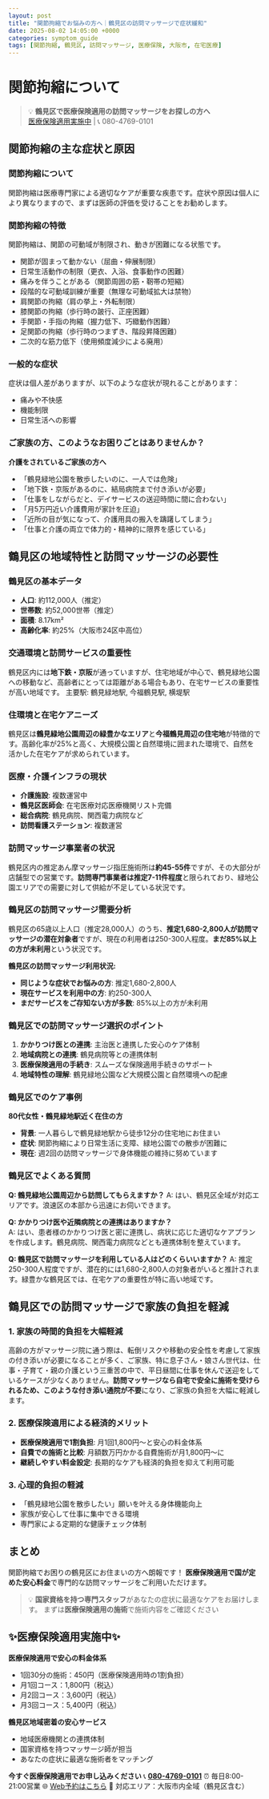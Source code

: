```yaml
---
layout: post
title: "関節拘縮でお悩みの方へ｜鶴見区の訪問マッサージで症状緩和"
date: 2025-08-02 14:05:00 +0000
categories: symptom_guide
tags: [関節拘縮, 鶴見区, 訪問マッサージ, 医療保険, 大阪市, 在宅医療]
---
```



# 関節拘縮について

> 💡 **鶴見区で医療保険適用の訪問マッサージをお探しの方へ**  
> [医療保険適用実施中](https://peraichi.com/landing_pages/view/himawari-massage/) | 📞 080-4769-0101

## 関節拘縮の主な症状と原因

### 関節拘縮について
関節拘縮は医療専門家による適切なケアが重要な疾患です。症状や原因は個人により異なりますので、まずは医師の評価を受けることをお勧めします。

### 関節拘縮の特徴
関節拘縮は、関節の可動域が制限され、動きが困難になる状態です。
- 関節が固まって動かない（屈曲・伸展制限）
- 日常生活動作の制限（更衣、入浴、食事動作の困難）
- 痛みを伴うことがある（関節周囲の筋・靭帯の短縮）
- 段階的な可動域訓練が重要（無理な可動域拡大は禁物）
- 肩関節の拘縮（肩の挙上・外転制限）
- 膝関節の拘縮（歩行時の跛行、正座困難）
- 手関節・手指の拘縮（握力低下、巧緻動作困難）
- 足関節の拘縮（歩行時のつまずき、階段昇降困難）
- 二次的な筋力低下（使用頻度減少による廃用）

### 一般的な症状
症状は個人差がありますが、以下のような症状が現れることがあります：
- 痛みや不快感
- 機能制限
- 日常生活への影響

### ご家族の方、このようなお困りごとはありませんか？
**介護をされているご家族の方へ**
- 「鶴見緑地公園を散歩したいのに、一人では危険」
- 「地下鉄・京阪があるのに、結局病院まで付き添いが必要」
- 「仕事をしながらだと、デイサービスの送迎時間に間に合わない」
- 「月5万円近い介護費用が家計を圧迫」
- 「近所の目が気になって、介護用具の搬入を躊躇してしまう」
- 「仕事と介護の両立で体力的・精神的に限界を感じている」

## 鶴見区の地域特性と訪問マッサージの必要性

### 鶴見区の基本データ
- **人口**: 約112,000人（推定）
- **世帯数**: 約52,000世帯（推定）
- **面積**: 8.17km²
- **高齢化率**: 約25%（大阪市24区中高位）

### 交通環境と訪問サービスの重要性
鶴見区内には**地下鉄・京阪**が通っていますが、住宅地域が中心で、鶴見緑地公園への移動など、高齢者にとっては距離がある場合もあり、在宅サービスの重要性が高い地域です。
主要駅: 鶴見緑地駅, 今福鶴見駅, 横堤駅

### 住環境と在宅ケアニーズ
鶴見区は**鶴見緑地公園周辺の緑豊かなエリア**と**今福鶴見周辺の住宅地**が特徴的です。高齢化率が25%と高く、大規模公園と自然環境に囲まれた環境で、自然を活かした在宅ケアが求められています。

### 医療・介護インフラの現状
- **介護施設**: 複数運営中
- **鶴見区医師会**: 在宅医療対応医療機関リスト完備
- **総合病院**: 鶴見病院、関西電力病院など
- **訪問看護ステーション**: 複数運営

### 訪問マッサージ事業者の状況
鶴見区内の推定あん摩マッサージ指圧施術所は**約45-55件**ですが、その大部分が店舗型での営業です。**訪問専門事業者は推定7-11件程度**と限られており、緑地公園エリアでの需要に対して供給が不足している状況です。

### 鶴見区の訪問マッサージ需要分析
鶴見区の65歳以上人口（推定28,000人）のうち、**推定1,680-2,800人が訪問マッサージの潜在対象者**ですが、現在の利用者は250-300人程度。**まだ85%以上の方が未利用**という状況です。

**鶴見区の訪問マッサージ利用状況:**
- **同じような症状でお悩みの方**: 推定1,680-2,800人
- **現在サービスを利用中の方**: 約250-300人  
- **まだサービスをご存知ない方が多数**: 85%以上の方が未利用

### 鶴見区での訪問マッサージ選択のポイント
1. **かかりつけ医との連携**: 主治医と連携した安心のケア体制
2. **地域病院との連携**: 鶴見病院等との連携体制
3. **医療保険適用の手続き**: スムーズな保険適用手続きのサポート
4. **地域特性の理解**: 鶴見緑地公園など大規模公園と自然環境への配慮

### 鶴見区でのケア事例
**80代女性・鶴見緑地駅近く在住の方**
- **背景**: 一人暮らしで鶴見緑地駅から徒歩12分の住宅地にお住まい
- **症状**: 関節拘縮により日常生活に支障、緑地公園での散歩が困難に
- **現在**: 週2回の訪問マッサージで身体機能の維持に努めています

### 鶴見区でよくある質問
**Q: 鶴見緑地公園周辺から訪問してもらえますか？**
A: はい、鶴見区全域が対応エリアです。浪速区の本部から迅速にお伺いできます。

**Q: かかりつけ医や近隣病院との連携はありますか？**  
A: はい、患者様のかかりつけ医と密に連携し、病状に応じた適切なケアプランを作成します。鶴見病院、関西電力病院などとも連携体制を整えています。

**Q: 鶴見区で訪問マッサージを利用している人はどのくらいいますか？**
A: 推定250-300人程度ですが、潜在的には1,680-2,800人の対象者がいると推計されます。緑豊かな鶴見区では、在宅ケアの重要性が特に高い地域です。

## 鶴見区での訪問マッサージで家族の負担を軽減

### 1. 家族の時間的負担を大幅軽減
高齢の方がマッサージ院に通う際は、転倒リスクや移動の安全性を考慮して家族の付き添いが必要になることが多く、ご家族、特に息子さん・娘さん世代は、仕事・子育て・親の介護という三重苦の中で、平日昼間に仕事を休んで送迎をしているケースが少なくありません。**訪問マッサージなら自宅で安全に施術を受けられるため、このような付き添い通院が不要**になり、ご家族の負担を大幅に軽減します。

### 2. 医療保険適用による経済的メリット
- **医療保険適用で1割負担**: 月1回1,800円～と安心の料金体系
- **自費での施術と比較**: 月額数万円かかる自費施術が月1,800円～に
- **継続しやすい料金設定**: 長期的なケアも経済的負担を抑えて利用可能

### 3. 心理的負担の軽減
- 「鶴見緑地公園を散歩したい」願いを叶える身体機能向上
- 家族が安心して仕事に集中できる環境
- 専門家による定期的な健康チェック体制

## まとめ
関節拘縮でお困りの鶴見区にお住まいの方へ朗報です！
**医療保険適用で国が定めた安心料金**で専門的な訪問マッサージをご利用いただけます。

> 💡 **国家資格を持つ専門スタッフ**があなたの症状に最適なケアをお届けします。
> まずは**医療保険適用の施術**で施術内容をご確認ください

## ✨医療保険適用実施中✨

**医療保険適用で安心の料金体系**
- 1回30分の施術：450円（医療保険適用時の1割負担）
- 月1回コース：1,800円（税込）
- 月2回コース：3,600円（税込）
- 月3回コース：5,400円（税込）

**鶴見区地域密着の安心サービス**
- 地域医療機関との連携体制
- 国家資格を持つマッサージ師が担当
- あなたの症状に最適な施術者をマッチング

**今すぐ医療保険適用でお申し込みください**
📞 **[080-4769-0101](tel:080-4769-0101)**
⏰ 毎日8:00-21:00営業
🌐 [Web予約はこちら](https://peraichi.com/landing_pages/view/himawari-massage/)
📍 対応エリア：大阪市内全域（鶴見区含む）
